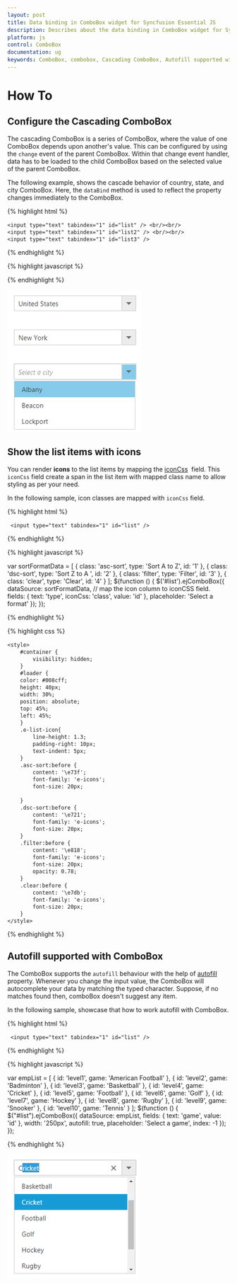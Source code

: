 ```yaml
---
layout: post
title: Data binding in ComboBox widget for Syncfusion Essential JS
description: Describes about the data binding in ComboBox widget for Syncfusion Essential JS
platform: js
control: ComboBox
documentation: ug
keywords: ComboBox, combobox, Cascading ComboBox, Autofill supported with ComboBox
---
```


# How To

## Configure the Cascading ComboBox

The cascading ComboBox is a series of ComboBox, where the value of one ComboBox depends
upon  another's value. This can be configured by using the `change` event of the parent ComboBox.
Within that change event handler, data has to be loaded to the child ComboBox based on the selected
value of the parent ComboBox.

The following example, shows the cascade behavior of country, state, and city
ComboBox. Here, the `dataBind` method is used to reflect the property changes immediately
to the ComboBox.

{% highlight html %}
	
    <input type="text" tabindex="1" id="list" /> <br/><br/>
    <input type="text" tabindex="1" id="list2" /> <br/><br/>
    <input type="text" tabindex="1" id="list3" />
			
{% endhighlight %}
	
{% highlight javascript %}	
	
<script type="text/javascript">
    var country = [
        { countryName: 'United States', countryId: '1' },
        { countryName: 'Australia', countryId: '2' }
    ];
    var state = [
        { stateName: 'New York', countryId: '1', stateId: '101' },
        { stateName: 'Virginia', countryId: '1', stateId: '102' },
        { stateName: 'Washington', countryId: '1', stateId: '103' },
        { stateName: 'Queensland', countryId: '2', stateId: '104' },
        { stateName: 'Tasmania', countryId: '2', stateId: '105' },
        { stateName: 'Victoria', countryId: '2', stateId: '106' }
    ];
    var cities = [
        { cityName: 'Albany', stateId: '101', cityId: 201 },
        { cityName: 'Beacon', stateId: '101', cityId: 202 },
        { cityName: 'Lockport', stateId: '101', cityId: 203 },
        { cityName: 'Alexandria', stateId: '102', cityId: 204 },
        { cityName: 'Hampton', stateId: '102', cityId: 205 },
        { cityName: 'Emporia', stateId: '102', cityId: 206 },
        { cityName: 'Aberdeen', stateId: '103', cityId: 207 },
        { cityName: 'Colville', stateId: '103', cityId: 208 },
        { cityName: 'Pasco', stateId: '103', cityId: 209 },
        { cityName: 'Townsville', stateId: '104', cityId: 210 },
        { cityName: 'Brisbane', stateId: '104', cityId: 211 },
        { cityName: 'Cairns', stateId: '104', cityId: 212 },
        { cityName: 'Hobart', stateId: '105', cityId: 213 },
        { cityName: 'Launceston', stateId: '105', cityId: 214 },
        { cityName: 'Devonport', stateId: '105', cityId: 215 },
        { cityName: 'Melbourne', stateId: '106', cityId: 216 },
        { cityName: 'Healesville', stateId: '106', cityId: 217 },
        { cityName: 'Geelong', stateId: '106', cityId: 218 }
    ];
    $(function () {
        $('#list').ejComboBox({
            dataSource: country,
            fields: { value: 'countryId', text: 'countryName' },
            change: function (e) {
                listObj1 = $('#list2').ejComboBox("instance");
                listObj1.option({ enabled: true, query: new ej.Query().where('countryId', 'equal', e.model.value) ,value:null});
                listObj2 = $('#list3').ejComboBox("instance");
                listObj2.option({ enabled: false, value: null });
            },
            width: '250px',
            placeholder: 'Select a country',
            popupWidth: '250px',
            popupHeight: '83px'
        });
        
        $('#list2').ejComboBox({
            dataSource: state,
            fields: { value: 'stateId', text: 'stateName' },
            enabled: false,
            change: function (e) {
                listObj2 = $('#list3').ejComboBox("instance");
                listObj2.option({ enabled: true, query: new ej.Query().where('stateId', 'equal', e.model.value), value: null });
            },
            width: '250px',
            placeholder: 'Select a state',
            popupWidth: '250px',
            popupHeight: '123px'
        });
        
        $('#list3').ejComboBox({
            dataSource: cities,
            fields: { text: 'cityName',value: 'cityName' },
            enabled: false,
            width: '250px',
            placeholder: 'Select a city',
            popupWidth: '250px',
            popupHeight: '123px'
        });
    });
</script>	
		
{% endhighlight %}

![](HowTo-images/image1.png)

## Show the list items with icons

You can render **icons** to the list items by mapping the
[iconCss](api-comboBox.html#fields-fieldsettings)
&nbsp;field. This `iconCss` field create a span in the list item with mapped class name
to allow styling as per your need.

In the following sample, icon classes are mapped with `iconCss` field.

{% highlight html %}
	
	 <input type="text" tabindex="1" id="list" />
			
{% endhighlight %}
	
{% highlight javascript %}	
	
var sortFormatData = [
    { class: 'asc-sort', type: 'Sort A to Z', id: '1' },
    { class: 'dsc-sort', type: 'Sort Z to A ', id: '2' },
    { class: 'filter', type: 'Filter', id: '3' },
    { class: 'clear', type: 'Clear', id: '4' }
];
$(function () {
    $('#list').ejComboBox({
        dataSource: sortFormatData,
        // map the icon column to iconCSS field.
        fields: { text: 'type', iconCss: 'class', value: 'id' },
        placeholder: 'Select a format'
    });
});	
		
{% endhighlight %}

{% highlight css %}	

    <style>
        #container {
            visibility: hidden;
        }
        #loader {
        color: #008cff;
        height: 40px;
        width: 30%;
        position: absolute;
        top: 45%;
        left: 45%;
        }
        .e-list-icon{
            line-height: 1.3;
            padding-right: 10px;
            text-indent: 5px;
        }
        .asc-sort:before {
            content: '\e73f';
            font-family: 'e-icons';  
            font-size: 20px;

        }
        .dsc-sort:before {
            content: '\e721';
            font-family: 'e-icons';   
            font-size: 20px;
        }
        .filter:before {
            content: '\e818';
            font-family: 'e-icons';  
            font-size: 20px;
            opacity: 0.78;
        }
        .clear:before {
            content: '\e7db';
            font-family: 'e-icons';  
            font-size: 20px;
        }
    </style>

{% endhighlight %}

## Autofill supported with ComboBox

The ComboBox supports the `autofill` behaviour with the help
of [autofill](api-comboBox.html#autofill-boolean) property. Whenever you change the input value,
the ComboBox will autocomplete your data by matching the typed character. Suppose, if no matches
found then, comboBox doesn't suggest any item.

In the following sample, showcase that how to work autofill with ComboBox.

{% highlight html %}
	
	 <input type="text" tabindex="1" id="list" />
			
{% endhighlight %}
	
{% highlight javascript %}	
	
var empList = [
    { id: 'level1', game: 'American Football' }, { id: 'level2', game: 'Badminton' },
    { id: 'level3', game: 'Basketball' }, { id: 'level4', game: 'Cricket' },
    { id: 'level5', game: 'Football' }, { id: 'level6', game: 'Golf' },
    { id: 'level7', game: 'Hockey' }, { id: 'level8', game: 'Rugby' },
    { id: 'level9', game: 'Snooker' }, { id: 'level10', game: 'Tennis' }
];
$(function () {
    $("#list").ejComboBox({
        dataSource: empList,
        fields: { text: 'game', value: 'id' },
        width: '250px',
        autofill: true,
        placeholder: 'Select a game',
        index: -1
    });
});			
		
{% endhighlight %}

![](HowTo-images/image2.png)